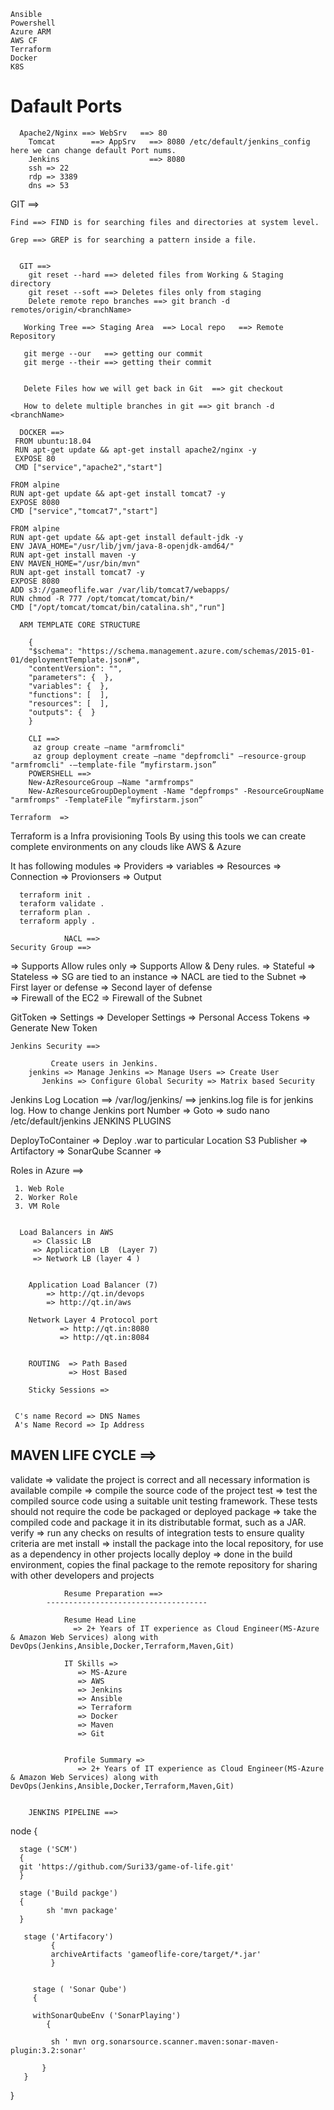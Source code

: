 ```
Ansible 
Powershell
Azure ARM 
AWS CF 
Terraform 
Docker 
K8S 
```
# Dafault Ports
 ```
   Apache2/Nginx ==> WebSrv   ==> 80
	 Tomcat        ==> AppSrv   ==> 8080 /etc/default/jenkins_config here we can change default Port nums.
	 Jenkins                    ==> 8080
	 ssh => 22
	 rdp => 3389
	 dns => 53
 ```  
	
  GIT ==>
 
```
Find ==> FIND is for searching files and directories at system level.

Grep ==> GREP is for searching a pattern inside a file. 
  
  
  GIT ==>
    git reset --hard ==> deleted files from Working & Staging directory 
	git reset --soft ==> Deletes files only from staging 
	Delete remote repo branches ==> git branch -d remotes/origin/<branchName>
	
   Working Tree ==> Staging Area  ==> Local repo   ==> Remote Repository
   
   git merge --our   ==> getting our commit 
   git merge --their ==> getting their commit 
   

   Delete Files how we will get back in Git  ==> git checkout 
    
   How to delete multiple branches in git ==> git branch -d <branchName>	
```

```   
  DOCKER ==>
 FROM ubuntu:18.04
 RUN apt-get update && apt-get install apache2/nginx -y 
 EXPOSE 80
 CMD ["service","apache2","start"]
 ```
 
 ```
 FROM alpine
 RUN apt-get update && apt-get install tomcat7 -y
 EXPOSE 8080
 CMD ["service","tomcat7","start"]
 ```

 ```
 FROM alpine
 RUN apt-get update && apt-get install default-jdk -y
 ENV JAVA_HOME="/usr/lib/jvm/java-8-openjdk-amd64/"
 RUN apt-get install maven -y
 ENV MAVEN_HOME="/usr/bin/mvn"
 RUN apt-get install tomcat7 -y 
 EXPOSE 8080
 ADD s3://gameoflife.war /var/lib/tomcat7/webapps/ 
 RUN chmod -R 777 /opt/tomcat/tomcat/bin/*
 CMD ["/opt/tomcat/tomcat/bin/catalina.sh","run"]
 ```
 
 
```
  ARM TEMPLATE CORE STRUCTURE 
	
	{
    "$schema": "https://schema.management.azure.com/schemas/2015-01-01/deploymentTemplate.json#",
    "contentVersion": "",
    "parameters": {  },
    "variables": {  },
    "functions": [  ],
    "resources": [  ],
    "outputs": {  }
    }
	
	CLI ==>
	 az group create –name "armfromcli"
	 az group deployment create –name "depfromcli" –resource-group "armfromcli" -–template-file “myfirstarm.json”
	POWERSHELL ==>
    New-AzResourceGroup –Name "armfromps"
    New-AzResourceGroupDeployment -Name "depfromps" -ResourceGroupName "armfromps" -TemplateFile “myfirstarm.json”  	
```
   
 
 
 
 
 
 
   
   
   
   
   
   
   
   
   
   
   
   
    Terraform  =>
 
 Terraform is a Infra provisioning Tools 
  By using this tools we can create complete environments on any clouds like AWS & Azure

It has  following modules
   => Providers
   => variables 
   => Resources 
   => Connection
   => Provionsers
   => Output
      
	  terraform init .
	  teraform validate .
	  terraform plan .
	  terraform apply .
   
                NACL ==>                                                    Security Group ==>

 => Supports Allow rules only 									=> Supports Allow & Deny rules.
 => Stateful													=> Stateless
 => SG are tied to an instance 									=> NACL are tied to the Subnet
 => First layer or defense                                      => Second layer of defense  		 
 => Firewall of the EC2                                         => Firewall of the Subnet 


GitToken => Settings => Developer Settings  => Personal Access Tokens => Generate New Token 

    Jenkins Security ==> 
	        
			 Create users in Jenkins.
		jenkins => Manage Jenkins => Manage Users => Create User  
	       Jenkins => Configure Global Security => Matrix based Security  
   Jenkins Log Location ==> /var/log/jenkins/ ==> jenkins.log file is for jenkins log.
  How to change Jenkins port Number =>
    Goto => sudo nano /etc/default/jenkins
JENKINS PLUGINS 

  DeployToContainer  => Deploy .war to particular Location 
  S3 Publisher  => 
  Artifactory =>
  SonarQube Scanner  =>
  
  Roles in Azure   ==>
  
     1. Web Role
	 2. Worker Role
	 3. VM Role
	 
	 
	  Load Balancers in AWS 
	     => Classic LB
		 => Application LB  (Layer 7)
		 => Network LB (layer 4 )
		 
		 
		Application Load Balancer (7)
		    => http://qt.in/devops
			=> http://qt.in/aws
			
	    Network Layer 4 Protocol port
               => http://qt.in:8080
               => http://qt.in:8084	


        ROUTING  => Path Based 
                 => Host Based 	

        Sticky Sessions => 	
 

     C's name Record => DNS Names
     A's Name Record =>	Ip Address


   MAVEN LIFE CYCLE ==>
   ---------------------------
validate => validate the project is correct and all necessary information is available
compile  => compile the source code of the project 
test     => test the compiled source code using a suitable unit testing framework. These tests should not require the code be packaged or deployed
package  => take the compiled code and package it in its distributable format, such as a JAR.
verify   => run any checks on results of integration tests to ensure quality criteria are met
install  => install the package into the local repository, for use as a dependency in other projects locally
deploy   => done in the build environment, copies the final package to the remote repository for sharing with other developers and projects   
    			
				
				
				
				Resume Preparation ==>
			------------------------------------	
				
				Resume Head Line 
				  => 2+ Years of IT experience as Cloud Engineer(MS-Azure & Amazon Web Services) along with DevOps(Jenkins,Ansible,Docker,Terraform,Maven,Git)
		        
				IT Skills =>
                   => MS-Azure 
				   => AWS 
				   => Jenkins
				   => Ansible
				   => Terraform
				   => Docker 
				   => Maven 
				   => Git
				   
				   
				Profile Summary =>
                   => 2+ Years of IT experience as Cloud Engineer(MS-Azure & Amazon Web Services) along with DevOps(Jenkins,Ansible,Docker,Terraform,Maven,Git)
             				   
			    
        JENKINS PIPELINE ==> 


       

  node 
    {
  
      stage ('SCM') 
	  {
	  git 'https://github.com/Suri33/game-of-life.git'
	  }
	  
	  stage ('Build packge') 
	  {
            sh 'mvn package'	  
	  }
	   
	   stage ('Artifacory')
	         {
             archiveArtifacts 'gameoflife-core/target/*.jar'             
			 }
	   
	        
		 stage ( 'Sonar Qube')
		 {

         withSonarQubeEnv ('SonarPlaying') 
		    {
		   
             sh ' mvn org.sonarsource.scanner.maven:sonar-maven-plugin:3.2:sonar'              
           
		   }					 
	   }
		 
}		
				  
				  
				
				
				
